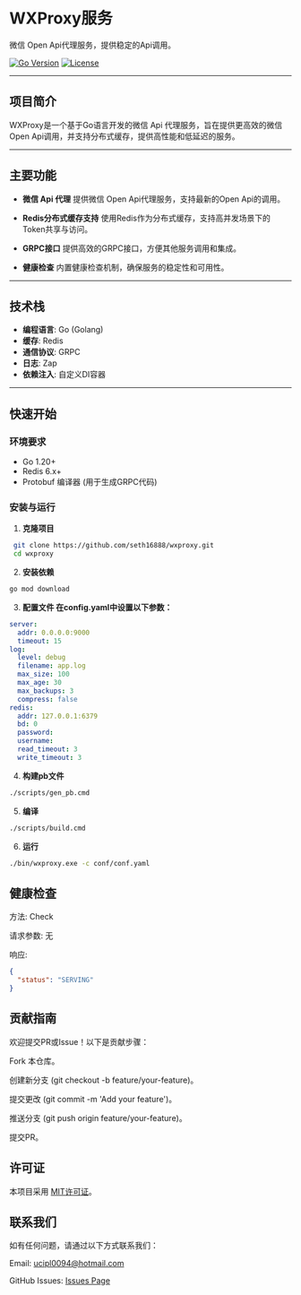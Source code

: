 # WXProxy服务
微信 Open Api代理服务，提供稳定的Api调用。

[![Go Version](https://img.shields.io/badge/Go-1.20+-blue)](https://golang.org/)
[![License](https://img.shields.io/badge/License-MIT-green)](LICENSE)

---

## 项目简介

WXProxy是一个基于Go语言开发的微信 Api 代理服务，旨在提供更高效的微信Open Api调用，并支持分布式缓存，提供高性能和低延迟的服务。


---

## 主要功能

- **微信 Api 代理**
  提供微信 Open Api代理服务，支持最新的Open Api的调用。

- **Redis分布式缓存支持**
  使用Redis作为分布式缓存，支持高并发场景下的Token共享与访问。

- **GRPC接口**
  提供高效的GRPC接口，方便其他服务调用和集成。

- **健康检查**
  内置健康检查机制，确保服务的稳定性和可用性。

---

## 技术栈

- **编程语言**: Go (Golang)
- **缓存**: Redis
- **通信协议**: GRPC
- **日志**: Zap
- **依赖注入**: 自定义DI容器

---

## 快速开始

### 环境要求

- Go 1.20+
- Redis 6.x+
- Protobuf 编译器 (用于生成GRPC代码)

### 安装与运行

1. **克隆项目**
  ```bash
   git clone https://github.com/seth16888/wxproxy.git
   cd wxproxy
  ```

2. **安装依赖**
```bash
go mod download
```

3. **配置文件 在config.yaml中设置以下参数：**
```yaml
server:
  addr: 0.0.0.0:9000
  timeout: 15
log:
  level: debug
  filename: app.log
  max_size: 100
  max_age: 30
  max_backups: 3
  compress: false
redis:
  addr: 127.0.0.1:6379
  bd: 0
  password:
  username:
  read_timeout: 3
  write_timeout: 3
```

4. **构建pb文件**
```bash
./scripts/gen_pb.cmd
```

5. **编译**
```bash
./scripts/build.cmd
```

6. **运行**
```bash
./bin/wxproxy.exe -c conf/conf.yaml
```

## 健康检查
方法: Check

请求参数: 无

响应:
```json
{
  "status": "SERVING"
}
```

## 贡献指南
欢迎提交PR或Issue！以下是贡献步骤：

Fork 本仓库。

创建新分支 (git checkout -b feature/your-feature)。

提交更改 (git commit -m 'Add your feature')。

推送分支 (git push origin feature/your-feature)。

提交PR。

## 许可证
本项目采用 [MIT许可证](./LICENSE)。

## 联系我们
如有任何问题，请通过以下方式联系我们：

Email: [ucipl0094@hotmail.com](mailto:ucipl0094@hotmail.com)

GitHub Issues: [Issues Page](https://github.com/seth16888/wxproxy/issues)
